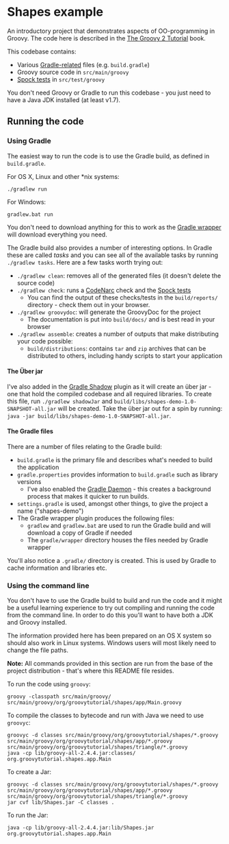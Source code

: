 # Shapes example
An introductory project that demonstrates aspects of OO-programming in Groovy. The code here is described in the
[The Groovy 2 Tutorial](https://leanpub.com/groovytutorial) book.

This codebase contains:

* Various [Gradle-related](http://gradle.org/) files (e.g. `build.gradle`)
* Groovy source code in `src/main/groovy`
* [Spock tests](http://spockframework.github.io/spock/docs/1.0/index.html) in `src/test/groovy`

You don't need Groovy or Gradle to run this codebase - you just need to have a Java JDK installed (at least v1.7).

## Running the code

### Using Gradle

The easiest way to run the code is to use the Gradle build, as defined in `build.gradle`.

For OS X, Linux and other *nix systems:

    ./gradlew run

For Windows:

    gradlew.bat run

You don't need to download anything for this to work as the [Gradle wrapper](https://docs.gradle.org/current/userguide/wrapper_plugin.html) will download everything you need.

The Gradle build also provides a number of interesting options. In Gradle these are called _tasks_ and you can
see all of the available tasks by running `./gradlew tasks`. Here are a few tasks worth trying out:

* `./gradlew clean`: removes all of the generated files (it doesn't delete the source code)
* `./gradlew check`: runs a [CodeNarc](http://codenarc.sourceforge.net/) check and the [Spock tests](http://spockframework.github.io/spock/docs/1.0/index.html)
    * You can find the output of these checks/tests in the `build/reports/` directory - check them out in your browser.
* `./gradlew groovydoc`: will generate the GroovyDoc for the project
    * The documentation is put into `build/docs/` and is best read in your browser
* `./gradlew assemble`: creates a number of outputs that make distributing your code possible:
    * `build/distributions`: contains `tar` and `zip` archives that can be distributed to others, including handy scripts to start your application

#### The Über jar
I've also added in the [Gradle Shadow](https://github.com/johnrengelman/shadow/) plugin as it will create an über jar - one that hold the compiled codebase and all required libraries.
To create this file, run `./gradlew shadowJar` and `build/libs/shapes-demo-1.0-SNAPSHOT-all.jar` will be created.
Take the über jar out for a spin by running: `java -jar build/libs/shapes-demo-1.0-SNAPSHOT-all.jar`.

#### The Gradle files
There are a number of files relating to the Gradle build:

* `build.gradle` is the primary file and describes what's needed to build the application
* `gradle.properties` provides information to `build.gradle` such as library versions
    * I've also enabled the [Gradle Daemon](https://docs.gradle.org/current/userguide/gradle_daemon.html) - this creates a background process that makes it quicker to run builds.
* `settings.gradle` is used, amongst other things, to give the project a name ("shapes-demo")
* The Gradle wrapper plugin produces the following files:
    * `gradlew` and `gradlew.bat` are used to run the Gradle build and will download a copy of Gradle if needed
    * The `gradle/wrapper` directory houses the files needed by Gradle wrapper

You'll also notice a `.gradle/` directory is created. This is used by Gradle to cache information and libraries etc.

### Using the command line

You don't have to use the Gradle build to build and run the code and it might be a useful learning experience to try out
compiling and running the code from the command line. In order to do this you'll want to have both a JDK and Groovy installed.

The information provided here has been prepared on an OS X system
so should also work in Linux systems. Windows users will most likely need to change the file paths.

__Note:__ All commands provided in this section are run from the base of the project distribution - that's where this
README file resides.

To run the code using `groovy`:

    groovy -classpath src/main/groovy/ src/main/groovy/org/groovytutorial/shapes/app/Main.groovy

To compile the classes to bytecode and run with Java we need to use `groovyc`:

    groovyc -d classes src/main/groovy/org/groovytutorial/shapes/*.groovy src/main/groovy/org/groovytutorial/shapes/app/*.groovy src/main/groovy/org/groovytutorial/shapes/triangle/*.groovy
    java -cp lib/groovy-all-2.4.4.jar:classes/ org.groovytutorial.shapes.app.Main

To create a Jar:

    groovyc -d classes src/main/groovy/org/groovytutorial/shapes/*.groovy src/main/groovy/org/groovytutorial/shapes/app/*.groovy src/main/groovy/org/groovytutorial/shapes/triangle/*.groovy
    jar cvf lib/Shapes.jar -C classes .

To run the Jar:

    java -cp lib/groovy-all-2.4.4.jar:lib/Shapes.jar org.groovytutorial.shapes.app.Main
